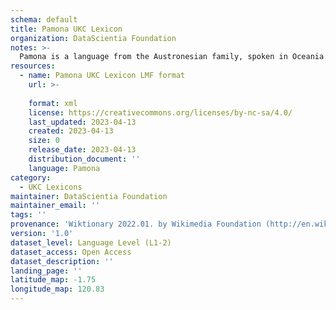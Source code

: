 ```yaml
---
schema: default
title: Pamona UKC Lexicon
organization: DataScientia Foundation
notes: >-
  Pamona is a language from the Austronesian family, spoken in Oceania. The UKC Lexicon of Pamona is represented as a lexico-semantic network. It consists of words, word senses, synsets, as well as sense-level and synset-level relationships.
resources:
  - name: Pamona UKC Lexicon LMF format
    url: >-
      
    format: xml
    license: https://creativecommons.org/licenses/by-nc-sa/4.0/
    last_updated: 2023-04-13
    created: 2023-04-13
    size: 0
    release_date: 2023-04-13
    distribution_document: ''
    language: Pamona
category:
  - UKC Lexicons
maintainer: DataScientia Foundation
maintainer_email: ''
tags: ''
provenance: 'Wiktionary 2022.01. by Wikimedia Foundation (http://en.wiktionary.org); Princeton WordNet 2.1 by Princeton University (https://wordnet.princeton.edu)'
version: '1.0'
dataset_level: Language Level (L1-2)
dataset_access: Open Access
dataset_description: ''
landing_page: ''
latitude_map: -1.75
longitude_map: 120.83
---
```

